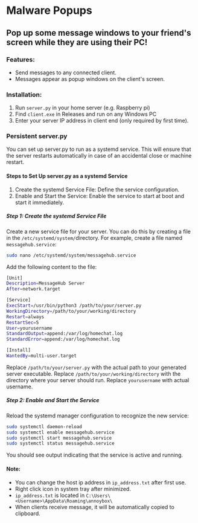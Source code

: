 # Malware Popups

## Pop up some message windows to your friend's screen while they are using their PC!

### Features:

- Send messages to any connected client.
- Messages appear as popup windows on the client's screen.

### Installation:

1. Run `server.py` in your home server (e.g. Raspberry pi)
2. Find `client.exe` in Releases and run on any Windows PC
3. Enter your server IP address in client end (only required by first time).

### Persistent server.py

You can set up server.py to run as a systemd service. This will ensure that the server restarts automatically in case of an accidental close or machine restart.

#### Steps to Set Up server.py as a systemd Service

1.  Create the systemd Service File: Define the service configuration.
2.  Enable and Start the Service: Enable the service to start at boot and start it immediately.

##### Step 1: Create the systemd Service File

Create a new service file for your server. You can do this by creating a file in the `/etc/systemd/system/`directory. For example, create a file named `messagehub.service`:

```bash
sudo nano /etc/systemd/system/messagehub.service
```

Add the following content to the file:

```bash
[Unit]
Description=MessageHub Server
After=network.target

[Service]
ExecStart=/usr/bin/python3 /path/to/your/server.py
WorkingDirectory=/path/to/your/working/directory
Restart=always
RestartSec=5
User=yourusername
StandardOutput=append:/var/log/homechat.log
StandardError=append:/var/log/homechat.log

[Install]
WantedBy=multi-user.target
```

Replace `/path/to/your/server.py` with the actual path to your generated server executable. Replace `/path/to/your/working/directory` with the directory where your server should run. Replace `yourusername` with actual username.

##### Step 2: Enable and Start the Service

Reload the systemd manager configuration to recognize the new service:

```bash
sudo systemctl daemon-reload
sudo systemctl enable messagehub.service
sudo systemctl start messagehub.service
sudo systemctl status messagehub.service
```

You should see output indicating that the service is active and running.

#### Note:

- You can change the host ip address in `ip_address.txt` after first use.
- Right click icon in system tray after minimized.
- `ip_address.txt` is located in `C:\Users\<Username>\AppData\Roaming\annoybox\`
- When clients receive message, it will be automatically copied to clipboard.
